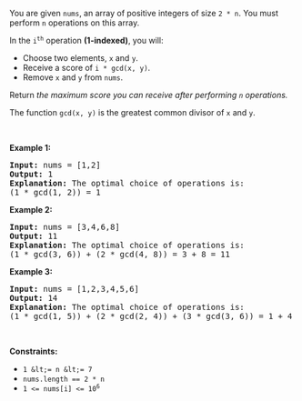 You are given `` nums ``, an array of positive integers of size `` 2 * n ``. You must perform `` n `` operations on this array.

In the <code>i<sup>th</sup></code> operation __(1-indexed)__, you will:

*   Choose two elements, `` x `` and `` y ``.
*   Receive a score of `` i * gcd(x, y) ``.
*   Remove `` x `` and `` y `` from `` nums ``.

Return _the maximum score you can receive after performing _`` n ``_ operations._

The function `` gcd(x, y) `` is the greatest common divisor of `` x `` and `` y ``.

&nbsp;

__Example 1:__

<pre>
<strong>Input:</strong> nums = [1,2]
<strong>Output:</strong> 1
<strong>Explanation:</strong>&nbsp;The optimal choice of operations is:
(1 * gcd(1, 2)) = 1
</pre>

__Example 2:__

<pre>
<strong>Input:</strong> nums = [3,4,6,8]
<strong>Output:</strong> 11
<strong>Explanation:</strong>&nbsp;The optimal choice of operations is:
(1 * gcd(3, 6)) + (2 * gcd(4, 8)) = 3 + 8 = 11
</pre>

__Example 3:__

<pre>
<strong>Input:</strong> nums = [1,2,3,4,5,6]
<strong>Output:</strong> 14
<strong>Explanation:</strong>&nbsp;The optimal choice of operations is:
(1 * gcd(1, 5)) + (2 * gcd(2, 4)) + (3 * gcd(3, 6)) = 1 + 4 + 9 = 14
</pre>

&nbsp;

__Constraints:__

*   `` 1 &lt;= n &lt;= 7 ``
*   `` nums.length == 2 * n ``
*   <code>1 &lt;= nums[i] &lt;= 10<sup>6</sup></code>